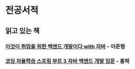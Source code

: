 # 전공서적
## 읽고 있는 책
### [이것이 취업을 위한 백엔드 개발이다 with 자바](https://www.yes24.com/Product/Goods/124434554) - 이준형
### [코딩 자율학습 스프링 부트 3 자바 백엔드 개발 입문](https://www.yes24.com/Product/Goods/119952151) - 홍팍
